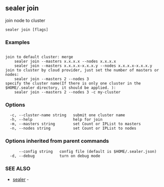 ## sealer join

join node to cluster

```
sealer join [flags]
```

### Examples

```

join to default cluster: merge
	sealer join --masters x.x.x.x --nodes x.x.x.x
    sealer join --masters x.x.x.x-x.x.x.y --nodes x.x.x.x-x.x.x.y
join to cluster by cloud provider, just set the number of masters or nodes:
	sealer join --masters 2 --nodes 3
specify the cluster name(If there is only one cluster in the $HOME/.sealer directory, it should be applied. ):
    sealer join --masters 2 --nodes 3 -c my-cluster

```

### Options

```
  -c, --cluster-name string   submit one cluster name
  -h, --help                  help for join
  -m, --masters string        set Count or IPList to masters
  -n, --nodes string          set Count or IPList to nodes
```

### Options inherited from parent commands

```
      --config string   config file (default is $HOME/.sealer.json)
  -d, --debug           turn on debug mode
```

### SEE ALSO

* [sealer](sealer.md)	 - 

